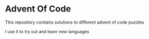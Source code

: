 # Advent Of Code

This repository contains solutions to different advent of code puzzles

I use it to try out and leanr new languages

